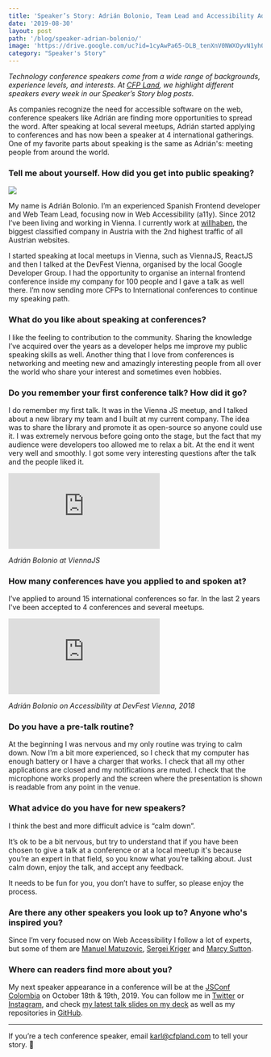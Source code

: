 ```yaml
---
title: 'Speaker’s Story: Adrián Bolonio, Team Lead and Accessibility Advocate'
date: '2019-08-30'
layout: post
path: '/blog/speaker-adrian-bolonio/'
image: 'https://drive.google.com/uc?id=1cyAwPa65-DLB_tenXnV0NWXOyvN1yh0r'
category: "Speaker's Story"
---
```


_Technology conference speakers come from a wide range of backgrounds,
experience levels, and interests. At [CFP Land](https://www.cfpland.com/), we
highlight different speakers every week in our Speaker’s Story blog posts._

As companies recognize the need for accessible software on the web, conference speakers like Adrián are finding more opportunities to spread the word. After speaking at local several meetups, Adrián started applying to conferences and has now been a speaker at 4 international gatherings. One of my favorite parts about speaking is the same as Adrián's: meeting people from around the world.

<!--more-->

### Tell me about yourself. How did you get into public speaking?

<img src="https://i.imgur.com/sZRtBDT.jpg?1" class="left" />

My name is Adrián Bolonio. I’m an experienced Spanish Frontend developer and Web Team Lead, focusing now in Web Accessibility (a11y). Since 2012 I’ve been living and working in Vienna. I currently work at [willhaben](www.willhaben.at), the biggest classified company in Austria with the 2nd highest traffic of all Austrian websites.

I started speaking at local meetups in Vienna, such as ViennaJS, ReactJS and then I talked at the DevFest Vienna, organised by the local Google Developer Group. I had the opportunity to organise an internal frontend conference inside my company for 100 people and I gave a talk as well there. I’m now sending more CFPs to International conferences to continue my speaking path.

### What do you like about speaking at conferences?

I like the feeling to contribution to the community. Sharing the knowledge I’ve acquired over the years as a developer helps me improve my public speaking skills as well. Another thing that I love from conferences is networking and meeting new and amazingly interesting people from all over the world who share your interest and sometimes even hobbies.

### Do you remember your first conference talk? How did it go?

I do remember my first talk. It was in the Vienna JS meetup, and I talked about a new library my team and I built at my current company. The idea was to share the library and promote it as open-source so anyone could use it. I was extremely nervous before going onto the stage, but the fact that my audience were developers too allowed me to relax a bit. At the end it went very well and smoothly. I got some very interesting questions after the talk and the people liked it.

<div class='embed-container'><iframe src='https://www.youtube.com/embed/tJXzyHHh4pc' frameborder='0' allowfullscreen></iframe></div>

_Adrián Bolonio at ViennaJS_

### How many conferences have you applied to and spoken at?

I’ve applied to around 15 international conferences so far. In the last 2 years I've been accepted to 4 conferences and several meetups.

<div class='embed-container'><iframe src='https://www.youtube.com/embed/yKYA-7tczuk' frameborder='0' allowfullscreen></iframe></div>

_Adrián Bolonio on Accessibility at DevFest Vienna, 2018_

### Do you have a pre-talk routine?

At the beginning I was nervous and my only routine was trying to calm down. Now I’m a bit more experienced, so I check that my computer has enough battery or I have a charger that works. I check that all my other applications are closed and my notifications are muted. I check that the microphone works properly and the screen where the presentation is shown is readable from any point in the venue.

### What advice do you have for new speakers?

I think the best and more difficult advice is “calm down”.

It’s ok to be a bit nervous, but try to understand that if you have been chosen to give a talk at a conference or at a local meetup it's because you’re an expert in that field, so you know what you’re talking about. Just calm down, enjoy the talk, and accept any feedback.

It needs to be fun for you, you don’t have to suffer, so please enjoy the process.

### Are there any other speakers you look up to? Anyone who's inspired you?

Since I’m very focused now on Web Accessibility I follow a lot of experts, but some of them are [Manuel Matuzovic](https://twitter.com/mmatuzo), [Sergei Kriger](https://twitter.com/_sergeikriger) and [Marcy Sutton](https://twitter.com/marcysutton).

### Where can readers find more about you?

My next speaker appearance in a conference will be at the [JSConf Colombia](https://jsconf.co/) on October 18th & 19th, 2019. You can follow me in [Twitter](https://twitter.com/bolonio) or [Instagram](https://www.instagram.com/bolonio/), and check [my latest talk slides on my deck](https://speakerdeck.com/bolonio/) as well as my repositories in [GitHub](https://github.com/bolonio).

---

If you’re a tech conference speaker, email [karl@cfpland.com](mailto:karl@cfpland.com) to tell your story. 💌
